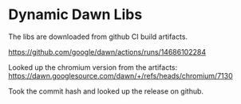 # Dynamic Dawn Libs

The libs are downloaded from github CI build artifacts.

https://github.com/google/dawn/actions/runs/14686102284

Looked up the chromium version from the artifacts:
https://dawn.googlesource.com/dawn/+/refs/heads/chromium/7130

Took the commit hash and looked up the release on github.



